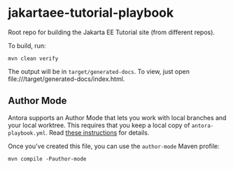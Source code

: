 # jakartaee-tutorial-playbook
Root repo for building the Jakarta EE Tutorial site (from different repos).

To build, run:

```
mvn clean verify
```

The output will be in `target/generated-docs`. To view, just open file://<project dir>/target/generated-docs/index.html.

## Author Mode

Antora supports an Author Mode that lets you work with local branches and your local worktree. This requires that you keep a local copy of `antora-playbook.yml`. Read [these instructions](https://docs.antora.org/antora/latest/playbook/author-mode/) for details. 

Once you've created this file, you can use the `author-mode` Maven profile:

```
mvn compile -Pauthor-mode
```
